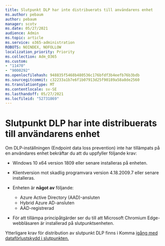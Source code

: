 ```yaml
---
title: Slutpunkt DLP har inte distribuerats till användarens enhet
ms.author: pebaum
author: pebaum
manager: scotv
ms.date: 05/27/2021
audience: Admin
ms.topic: article
ms.service: o365-administration
ROBOTS: NOINDEX, NOFOLLOW
localization_priority: Priority
ms.collection: Adm_O365
ms.custom:
- "11470"
- "9000292"
ms.openlocfilehash: 948835f5468b480536c176bfdf3b4eefb76b3bdb
ms.sourcegitcommit: c32233a1b7e6f1b07913d25f90189a58a8de2560
ms.translationtype: MT
ms.contentlocale: sv-SE
ms.lasthandoff: 05/27/2021
ms.locfileid: "52731869"
---
```

# <a name="endpoint-dlp-not-deployed-to-users-device"></a>Slutpunkt DLP har inte distribuerats till användarens enhet

Om DLP-inställningen (Endpoint data loss prevention) inte har tillämpats på en användares enhet bekräftar du att du uppfyller följande krav:

- Windows 10 x64 version 1809 eller senare installeras på enheten.
- Klientversion mot skadlig programvara version 4.18.2009.7 eller senare installeras.
- Enheten är **något av** följande:
    
    - Azure Active Directory (AAD)-ansluten
    - Hybrid Azure AD-ansluten
    - AAD-registrerad

- För att tillämpa principåtgärder ser du till att Microsoft Chromium Edge-webbläsaren är installerad på slutpunktsenheten.

Ytterligare krav för distribution av slutpunkt DLP finns i Komma [igång med dataförlustskydd i slutpunkten.](/microsoft-365/compliance/endpoint-dlp-getting-started#prepare-your-endpoints)